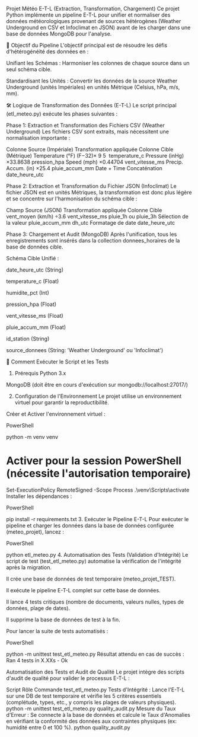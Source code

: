 Projet Météo E-T-L (Extraction, Transformation, Chargement)
Ce projet Python implémente un pipeline E-T-L pour unifier et normaliser des données météorologiques provenant de sources hétérogènes (Weather Underground en CSV et Infoclimat en JSON) avant de les charger dans une base de données MongoDB pour l'analyse.

🎯 Objectif du Pipeline
L'objectif principal est de résoudre les défis d'hétérogénéité des données en :

Unifiant les Schémas : Harmoniser les colonnes de chaque source dans un seul schéma cible.

Standardisant les Unités : Convertir les données de la source Weather Underground (unités Impériales) en unités Métrique (Celsius, hPa, m/s, mm).

🛠️ Logique de Transformation des Données (E-T-L)
Le script principal (etl_meteo.py) exécute les phases suivantes :

Phase 1: Extraction et Transformation des Fichiers CSV (Weather Underground)
Les fichiers CSV sont extraits, mais nécessitent une normalisation importante :

Colonne Source (Impériale)	Transformation appliquée	Colonne Cible (Métrique)
Temperature (°F)	(F−32)× 
9
5
​
 	temperature_c
Pressure (inHg)	×33.8638	pression_hpa
Speed (mph)	×0.44704	vent_vitesse_ms
Precip. Accum. (in)	×25.4	pluie_accum_mm
Date + Time	Concaténation	date_heure_utc


Phase 2: Extraction et Transformation du Fichier JSON (Infoclimat)
Le fichier JSON est en unités Métriques, la transformation est donc plus légère et se concentre sur l'harmonisation du schéma cible :

Champ Source (JSON)	Transformation appliquée	Colonne Cible
vent_moyen (km/h)	÷3.6	vent_vitesse_ms
pluie_1h ou pluie_3h	Sélection de la valeur	pluie_accum_mm
dh_utc	Formatage de date	date_heure_utc


Phase 3: Chargement et Audit (MongoDB)
Après l'unification, tous les enregistrements sont insérés dans la collection donnees_horaires de la base de données cible.

Schéma Cible Unifié :

date_heure_utc (String)

temperature_c (Float)

humidite_pct (Int)

pression_hpa (Float)

vent_vitesse_ms (Float)

pluie_accum_mm (Float)

id_station (String)

source_donnees (String: 'Weather Underground' ou 'Infoclimat')

🚀 Comment Exécuter le Script et les Tests
1. Prérequis
Python 3.x

MongoDB (doit être en cours d'exécution sur mongodb://localhost:27017/)

2. Configuration de l'Environnement
Le projet utilise un environnement virtuel pour garantir la reproductibilité.

Créer et Activer l'environnement virtuel :

PowerShell

python -m venv venv
# Activer pour la session PowerShell (nécessite l'autorisation temporaire)
Set-ExecutionPolicy RemoteSigned -Scope Process
.\venv\Scripts\activate
Installer les dépendances :

PowerShell

pip install -r requirements.txt
3. Exécuter le Pipeline E-T-L
Pour exécuter le pipeline et charger les données dans la base de données configurée (meteo_projet), lancez :

PowerShell

python etl_meteo.py
4. Automatisation des Tests (Validation d'Intégrité)
Le script de test (test_etl_meteo.py) automatise la vérification de l'intégrité après la migration.

Il crée une base de données de test temporaire (meteo_projet_TEST).

Il exécute le pipeline E-T-L complet sur cette base de données.

Il lance 4 tests critiques (nombre de documents, valeurs nulles, types de données, plage de dates).

Il supprime la base de données de test à la fin.

Pour lancer la suite de tests automatisés :

PowerShell

python -m unittest test_etl_meteo.py
Résultat attendu en cas de succès : Ran 4 tests in X.XXs - Ok



Automatisation des Tests et Audit de Qualité
Le projet intègre des scripts d'audit de qualité pour valider le processus E-T-L :

Script	Rôle	Commande
test_etl_meteo.py	Tests d'Intégrité : Lance l'E-T-L sur une DB de test temporaire et vérifie les 5 critères essentiels (complétude, types, etc., y compris les plages de valeurs physiques).	python -m unittest test_etl_meteo.py
quality_audit.py	Mesure du Taux d'Erreur : Se connecte à la base de données et calcule le Taux d'Anomalies en vérifiant la conformité des données aux contraintes physiques (ex: humidité entre 0 et 100 %).	python quality_audit.py



